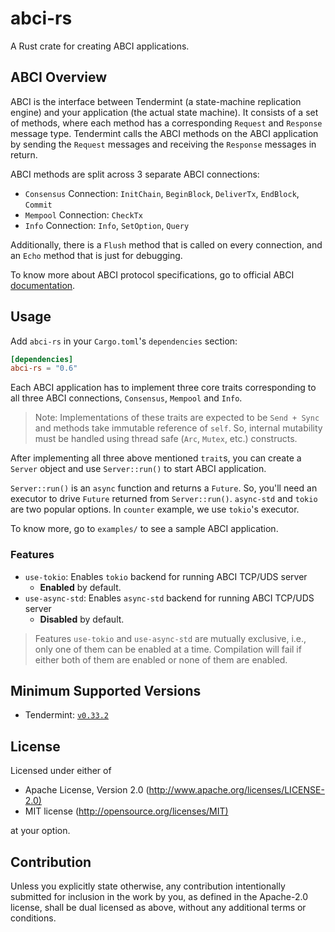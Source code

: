 # abci-rs

A Rust crate for creating ABCI applications.

## ABCI Overview

ABCI is the interface between Tendermint (a state-machine replication engine) and your application (the actual state
machine). It consists of a set of methods, where each method has a corresponding `Request` and `Response` message type.
Tendermint calls the ABCI methods on the ABCI application by sending the `Request` messages and receiving the `Response`
messages in return.

ABCI methods are split across 3 separate ABCI connections:

- `Consensus` Connection: `InitChain`, `BeginBlock`, `DeliverTx`, `EndBlock`, `Commit`
- `Mempool` Connection: `CheckTx`
- `Info` Connection: `Info`, `SetOption`, `Query`

Additionally, there is a `Flush` method that is called on every connection, and an `Echo` method that is just for
debugging.

To know more about ABCI protocol specifications, go to official ABCI [documentation](https://tendermint.com/docs/spec/abci/).

## Usage

Add `abci-rs` in your `Cargo.toml`'s `dependencies` section:

```toml
[dependencies]
abci-rs = "0.6"
```

Each ABCI application has to implement three core traits corresponding to all three ABCI connections, `Consensus`,
`Mempool` and `Info`.

> Note: Implementations of these traits are expected to be `Send + Sync` and methods take immutable reference of `self`.
So, internal mutability must be handled using thread safe (`Arc`, `Mutex`, etc.) constructs.

After implementing all three above mentioned `trait`s, you can create a `Server` object and use `Server::run()` to start
ABCI application.

`Server::run()` is an `async` function and returns a `Future`. So, you'll need an executor to drive `Future` returned
from `Server::run()`. `async-std` and `tokio` are two popular options. In `counter` example, we use `tokio`'s executor.

To know more, go to `examples/` to see a sample ABCI application.

### Features

- `use-tokio`: Enables `tokio` backend for running ABCI TCP/UDS server
  - **Enabled** by default.
- `use-async-std`: Enables `async-std` backend for running ABCI TCP/UDS server
  - **Disabled** by default.

> Features `use-tokio` and `use-async-std` are mutually exclusive, i.e., only one of them can be enabled at a time.
Compilation will fail if either both of them are enabled or none of them are enabled.

## Minimum Supported Versions

- Tendermint: [`v0.33.2`](https://github.com/tendermint/tendermint/releases/tag/v0.33.1)

## License

Licensed under either of

- Apache License, Version 2.0 (<http://www.apache.org/licenses/LICENSE-2.0)>
- MIT license (<http://opensource.org/licenses/MIT)>

at your option.

## Contribution

Unless you explicitly state otherwise, any contribution intentionally submitted for inclusion in the work by you, as
defined in the Apache-2.0 license, shall be dual licensed as above, without any additional terms or conditions.
